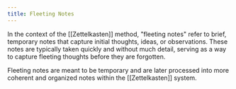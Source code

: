 ```yaml
---
title: Fleeting Notes
---
```

In the context of the [[Zettelkasten]] method, "fleeting notes" refer to brief, temporary notes that capture initial thoughts, ideas, or observations. These notes are typically taken quickly and without much detail, serving as a way to capture fleeting thoughts before they are forgotten. 

Fleeting notes are meant to be temporary and are later processed into more coherent and organized notes within the [[Zettelkasten]] system.